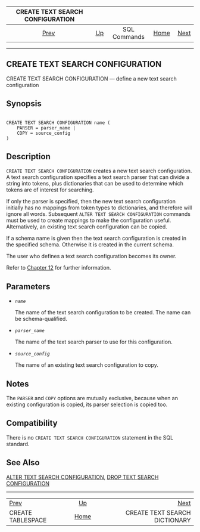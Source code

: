 <!--?xml version="1.0" encoding="UTF-8" standalone="no"?-->

|            CREATE TEXT SEARCH CONFIGURATION            |                                        |              |                                                       |                                                                      |
| :----------------------------------------------------: | :------------------------------------- | :----------: | ----------------------------------------------------: | -------------------------------------------------------------------: |
| [Prev](sql-createtablespace.html "CREATE TABLESPACE")  | [Up](sql-commands.html "SQL Commands") | SQL Commands | [Home](index.html "PostgreSQL 17devel Documentation") |  [Next](sql-createtsdictionary.html "CREATE TEXT SEARCH DICTIONARY") |

***

[]()

## CREATE TEXT SEARCH CONFIGURATION

CREATE TEXT SEARCH CONFIGURATION — define a new text search configuration

## Synopsis

```

CREATE TEXT SEARCH CONFIGURATION name (
    PARSER = parser_name |
    COPY = source_config
)
```

## Description

`CREATE TEXT SEARCH CONFIGURATION` creates a new text search configuration. A text search configuration specifies a text search parser that can divide a string into tokens, plus dictionaries that can be used to determine which tokens are of interest for searching.

If only the parser is specified, then the new text search configuration initially has no mappings from token types to dictionaries, and therefore will ignore all words. Subsequent `ALTER TEXT SEARCH CONFIGURATION` commands must be used to create mappings to make the configuration useful. Alternatively, an existing text search configuration can be copied.

If a schema name is given then the text search configuration is created in the specified schema. Otherwise it is created in the current schema.

The user who defines a text search configuration becomes its owner.

Refer to [Chapter 12](textsearch.html "Chapter 12. Full Text Search") for further information.

## Parameters

*   *`name`*

    The name of the text search configuration to be created. The name can be schema-qualified.

*   *`parser_name`*

    The name of the text search parser to use for this configuration.

*   *`source_config`*

    The name of an existing text search configuration to copy.

## Notes

The `PARSER` and `COPY` options are mutually exclusive, because when an existing configuration is copied, its parser selection is copied too.

## Compatibility

There is no `CREATE TEXT SEARCH CONFIGURATION` statement in the SQL standard.

## See Also

[ALTER TEXT SEARCH CONFIGURATION](sql-altertsconfig.html "ALTER TEXT SEARCH CONFIGURATION"), [DROP TEXT SEARCH CONFIGURATION](sql-droptsconfig.html "DROP TEXT SEARCH CONFIGURATION")

***

|                                                        |                                                       |                                                                      |
| :----------------------------------------------------- | :---------------------------------------------------: | -------------------------------------------------------------------: |
| [Prev](sql-createtablespace.html "CREATE TABLESPACE")  |         [Up](sql-commands.html "SQL Commands")        |  [Next](sql-createtsdictionary.html "CREATE TEXT SEARCH DICTIONARY") |
| CREATE TABLESPACE                                      | [Home](index.html "PostgreSQL 17devel Documentation") |                                        CREATE TEXT SEARCH DICTIONARY |
